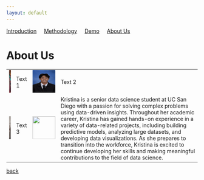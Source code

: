 ```yaml
---
layout: default
---
```


<a href="./index.html">Introduction</a>&nbsp;&nbsp;&nbsp;&nbsp;&nbsp;<a href="./methodology.html">Methodology</a>&nbsp;&nbsp;&nbsp;&nbsp;&nbsp;<a href="./demo.html">Demo</a>&nbsp;&nbsp;&nbsp;&nbsp;&nbsp;<a href="./about-us.html">About Us</a>

# About Us 

<table>
  <tr>
    <td>
      <img src="/bio_pics/vineet.png" width="60" height="60">
    </td>
    <td>
      Text 1
    </td>
    <td>
      <img src="/bio_pics/john.jpg" width="60" height="60">
    </td>
    <td>
      Text 2
    </td>
  </tr>
  <tr>
    <td>
      <img src="/bio_pics/anya.jpg" width="60" height="60">
    </td>
    <td>
      Text 3
    </td>
    <td>
      <img src="/bio_pics/kristina.jpg" width="60" height="60">
    </td>
    <td>
      Kristina is a senior data science student at UC San Diego with a passion for solving complex problems using data-driven insights. Throughout her academic career, Kristina has gained hands-on experience in a variety of data-related projects, including building predictive models, analyzing large datasets, and developing data visualizations. As she prepares to transition into the workforce, Kristina is excited to continue developing her skills and making meaningful contributions to the field of data science.
    </td>
  </tr>
</table>


[back](./)
